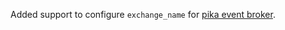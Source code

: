 Added support to configure `exchange_name` for [pika event broker](event-brokers.mdx#pika-event-broker).
